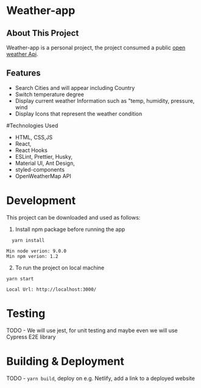 # Weather-app

## About This Project

Weather-app is a personal project, the project consumed a public [open weather Api](https://openweathermap.org/).

## Features

- Search Cities and will appear including Country
- Switch temperature degree
- Display current weather Information such as "temp, humidity, pressure, wind
- Display Icons that represent the weather condition

#Technologies Used

- HTML, CSS,JS
- React,
- React Hooks
- ESLint, Prettier, Husky,
- Material UI, Ant Design,
- styled-components
- OpenWeatherMap API

# Development

This project can be downloaded and used as follows:

1.  Install npm package before running the app

```
  yarn install

```

```
Min node verion: 9.0.0
Min npm verion: 1.2
```

2.  To run the project on local machine

```
yarn start

```

```
Local Url: http://localhost:3000/
```

# Testing

TODO - We will use jest, for unit testing and maybe even we will use Cypress E2E library

# Building & Deployment

TODO - `yarn build`, deploy on e.g. Netlify, add a link to a deployed website
